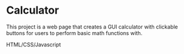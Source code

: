 # Calculator

This project is a web page that creates a GUI calculator with clickable buttons for users to perform basic math functions with.

HTML/CSS/Javascript
